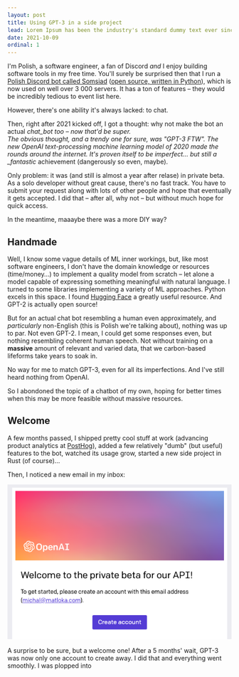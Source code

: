 ```yaml
---
layout: post
title: Using GPT-3 in a side project
lead: Lorem Ipsum has been the industry's standard dummy text ever since the 1500s, when an unknown printer took a galley of type and scrambled it to make a type specimen book.
date: 2021-10-09
ordinal: 1
---
```


I'm Polish, a software engineer, a fan of Discord _and_ I enjoy building software tools in my free time. You'll surely be surprised then that I run a [Polish Discord bot called Somsiad](https://somsiad.net) ([open source, written in Python](https://github/com/Twixes/somsiad)), which is now used on well over 3 000 servers. It has a ton of features – they would be incredibly tedious to event list here.

However, there's one ability it's always lacked: to chat.

Then, right after 2021 kicked off, I got a thought: why not make the bot an actual _chat_bot too – now that'd be super.  
The obvious thought, and a trendy one for sure, was "GPT-3 FTW". The new OpenAI text-processing machine learning
model of 2020 made the rounds around the internet. It's proven itself to be imperfect… but still a \_fantastic_ achievement (dangerously so even, maybe).

Only problem: it was (and still is almost a year after relase) in private beta. As a solo developer without
great cause, there's no fast track. You have to submit your request along with lots of other people and hope that eventually it gets accepted. I did that – after all, why not – but without much hope for quick access.

In the meantime, maaaybe there was a more DIY way?

## Handmade

Well, I know some vague details of ML inner workings, but, like most software engineers, I don't have the domain knowledge or resources (time/money…) to implement a quality model from scratch – let alone a model capable of expressing something meaningful with natural language.
I turned to some libraries implementing a variety of ML approaches. Python excels in this space. I found [Hugging Face](https://huggingface.co/) a greatly useful resource. And GPT-2 is actually open source!

But for an actual chat bot resembling a human even approximately, and _particularly_ non-English
(this is Polish we're talking about), nothing was up to par. Not even GPT-2. I mean, I could get some responses even, but nothing resembling coherent human speech. Not without training on a **massive** amount of relevant and varied data, that we carbon-based lifeforms take years to soak in.

No way for me to match GPT-3, even for all its imperfections. And I've still heard nothing from OpenAI.

So I abondoned the topic of a chatbot of my own, hoping for better times when this may be more feasible without massive resources.

## Welcome

A few months passed, I shipped pretty cool stuff at work (advancing product analytics at [PostHog](https://posthog.com)), added a few relatively "dumb" (but useful) features to the bot, watched its usage grow, started a new side project in Rust (of course)…

Then, I noticed a new email in my inbox:

![Welcome to the OpenAI API beta](./welcome.png)

A surprise to be sure, but a welcome one! After a 5 months' wait, GPT-3 was now only one account to create away. I did that and everything went smoothly. I was plopped into
